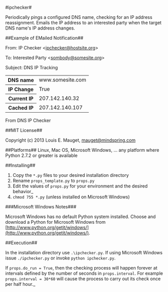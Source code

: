 #ipchecker#

Periodically pings a configured DNS name, checking for an IP address reassignment.
Emails the IP address to an interested party when the target DNS name's IP address changes.

##Example of EMailed Notification##

From: IP Checker &lt;ipchecker@hostsite.org&gt;

To: Interested Party &lt;sombody@somesite.org&gt;

Subject: DNS IP Tracking

<table>
<tr><th>DNS name	</th><td> www.somesite.com</td></tr>
<tr><th>IP Change	</th><td> True             </td></tr>
<tr><th>Current IP	</th><td> 207.142.140.32   </td></tr>
<tr><th>Cached IP	</th><td> 207.142.140.107  </td></tr> 
</table>

From DNS IP Checker


##MIT License##

Copyright (c) 2013 Louis E. Mauget, mauget@mindspring.com

##Platforms##
Linux, Mac OS, Microsoft Windows, ... any platform where Python 2.7.2 or greater is available

##Installing##

 1. Copy the `*.py` files to your desired installation directory
 2. Rename `props_template.py` to `props.py`
 3. Edit the values of `props.py` for your environment and the desired behavior_
 4. `chmod 755 *.py` (unless installed on Microsoft Windows)

###Microsoft Windows Notes###

Microsoft Windows has no default Python system installed. Choose and download a  Python for Microsoft Windows from
[http://www.python.org/getit/windows/](http://www.python.org/getit/windows/).

##Execution##

In the installation directory use `.\ipchecker.py`.  If using Microsoft Windows
issue `./ipchecker.py` or invoke `python ipchecker.py`.

If `props.do_run = True`, then the checking process will happen forever at intervals
defined by the number of seconds in `props.interval`. For example `props.interval = 30*60`
will cause the process to carry out its check once per half hour._
